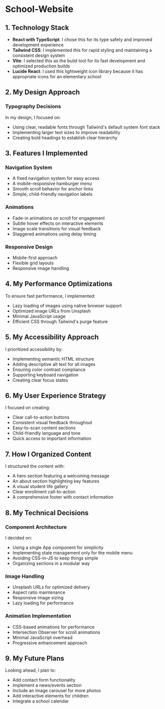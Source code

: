 # School-Website

## 1. Technology Stack
- **React with TypeScript**: I chose this for its type safety and improved development experience
- **Tailwind CSS**: I implemented this for rapid styling and maintaining a consistent design system
- **Vite**: I selected this as the build tool for its fast development and optimized production builds
- **Lucide React**: I used this lightweight icon library because it has appropriate icons for an elementary school

## 2. My Design Approach

### Typography Decisions
In my design, I focused on:
- Using clear, readable fonts through Tailwind's default system font stack
- Implementing larger text sizes to improve readability
- Creating bold headings to establish clear hierarchy

## 3. Features I Implemented

### Navigation System
- A fixed navigation system for easy access
- A mobile-responsive hamburger menu
- Smooth scroll behavior for anchor links
- Simple, child-friendly navigation labels

### Animations
- Fade-in animations on scroll for engagement
- Subtle hover effects on interactive elements
- Image scale transitions for visual feedback
- Staggered animations using delay timing

### Responsive Design
- Mobile-first approach
- Flexible grid layouts
- Responsive image handling

## 4. My Performance Optimizations
To ensure fast performance, I implemented:
- Lazy loading of images using native browser support
- Optimized image URLs from Unsplash
- Minimal JavaScript usage
- Efficient CSS through Tailwind's purge feature

## 5. My Accessibility Approach
I prioritized accessibility by:
- Implementing semantic HTML structure
- Adding descriptive alt text for all images
- Ensuring color contrast compliance
- Supporting keyboard navigation
- Creating clear focus states

## 6. My User Experience Strategy
I focused on creating:
- Clear call-to-action buttons
- Consistent visual feedback throughout
- Easy-to-scan content sections
- Child-friendly language and tone
- Quick access to important information

## 7. How I Organized Content
I structured the content with:
- A hero section featuring a welcoming message
- An about section highlighting key features
- A visual student life gallery
- Clear enrollment call-to-action
- A comprehensive footer with contact information

## 8. My Technical Decisions

### Component Architecture
I decided on:
- Using a single App component for simplicity
- Implementing state management only for the mobile menu
- Avoiding CSS-in-JS to keep things simple
- Organizing sections in a modular way

### Image Handling
- Unsplash URLs for optimized delivery
- Aspect ratio maintenance
- Responsive image sizing
- Lazy loading for performance

### Animation Implementation
- CSS-based animations for performance
- Intersection Observer for scroll animations
- Minimal JavaScript overhead
- Progressive enhancement approach

## 9. My Future Plans
Looking ahead, I plan to:
- Add contact form functionality
- Implement a news/events section
- Include an image carousel for more photos
- Add interactive elements for children
- Integrate a school calendar
